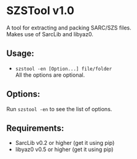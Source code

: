 # SZSTool v1.0
A tool for extracting and packing SARC/SZS files.  
Makes use of SarcLib and libyaz0.  

## Usage:
 * `szstool -en [Option...] file/folder`  
All the options are optional.
 
## Options:
Run `szstool -en` to see the list of options.  

## Requirements:
* SarcLib v0.2 or higher (get it using pip)
* libyaz0 v0.5 or higher (get it using pip)
